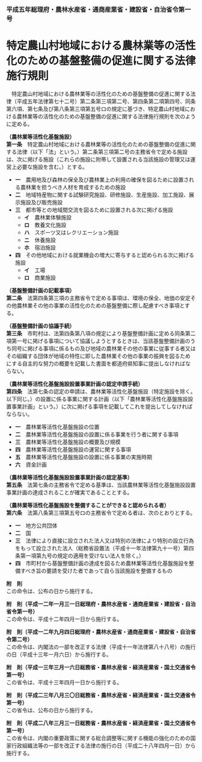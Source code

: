 ### 平成五年総理府・農林水産省・通商産業省・建設省・自治省令第一号  
# 特定農山村地域における農林業等の活性化のための基盤整備の促進に関する法律施行規則  
　特定農山村地域における農林業等の活性化のための基盤整備の促進に関する法律（平成五年法律第七十二号）第二条第三項第二号、第四条第二項第四号、同条第六項、第七条及び第八条第三項第五号ロの規定に基づき、特定農山村地域における農林業等の活性化のための基盤整備の促進に関する法律施行規則を次のように定める。  
  
**（農林業等活性化基盤施設）**  
**第一条**　特定農山村地域における農林業等の活性化のための基盤整備の促進に関する法律（以下「法」という。）第二条第三項第二号の主務省令で定める施設は、次に掲げる施設（これらの施設に附帯して設置される当該施設の管理又は運営上必要な施設を含む。）とする。  
* **一**　農用地及び森林の保全及び農林業上の利用の確保を図るために設置される農林業を担うべき人材を育成するための施設  
* **二**　地域特産物に関する試験研究施設、研修施設、生産施設、加工施設、展示施設及び販売施設  
* **三**　都市等との地域間交流を図るために設置される次に掲げる施設  
	* **イ**　農林業体験施設  
	* **ロ**　教養文化施設  
	* **ハ**　スポーツ又はレクリエーション施設  
	* **ニ**　休養施設  
	* **ホ**　宿泊施設  
* **四**　その他地域における就業機会の増大に寄与すると認められる次に掲げる施設  
	* **イ**　工場  
	* **ロ**　商業施設  
  
**（基盤整備計画の記載事項）**  
**第二条**　法第四条第三項の主務省令で定める事項は、環境の保全、地価の安定その他農林業その他の事業の活性化のための基盤整備に際し配慮すべき事項とする。  
  
**（基盤整備計画の協議手続）**  
**第三条**　市町村は、法第四条第八項の規定により基盤整備計画に定める同条第二項第一号に掲げる事項について協議しようとするときは、当該基盤整備計画のうち同号に掲げる事項に係るもの及び地域の農林業その他の事業に従事する者又はその組織する団体が地域の特性に即した農林業その他の事業の振興を図るためにする自主的な努力の概要を記載した書面を都道府県知事に提出しなければならない。  
  
**（農林業等活性化基盤施設設置事業計画の認定申請手続）**  
**第四条**　法第七条の認定の申請は、農林業等活性化基盤施設（特定施設を除く。以下同じ。）の設置に係る事業に関する計画（以下「農林業等活性化基盤施設設置事業計画」という。）に次に掲げる事項を記載してこれを提出してしなければならない。  
* **一**　農林業等活性化基盤施設の位置  
* **二**　農林業等活性化基盤施設の設置に係る事業を行う者に関する事項  
* **三**　農林業等活性化基盤施設の概要及び規模  
* **四**　農林業等活性化基盤施設の運営に関する事項  
* **五**　農林業等活性化基盤施設の設置に係る事業の実施時期  
* **六**　資金計画  
  
**（農林業等活性化基盤施設設置事業計画の認定基準）**  
**第五条**　法第七条の主務省令で定める基準は、当該農林業等活性化基盤施設設置事業計画の達成されることが確実であることとする。  
  
**（農林業等活性化基盤施設を整備することができると認められる者）**  
**第六条**　法第八条第三項第五号ロの主務省令で定める者は、次のとおりとする。  
* **一**　地方公共団体  
* **二**　国  
* **三**　法律により直接に設立された法人又は特別の法律により特別の設立行為をもって設立された法人（総務省設置法（平成十一年法律第九十一号）第四条第一項第九号の規定の適用を受けない法人を除く。）  
* **四**　市町村から基盤整備計画の達成を図るため農林業等活性化基盤施設を整備すべき旨の要請を受けた者であって自ら当該施設を整備するもの  
  
**附　則**  
この命令は、公布の日から施行する。  
  
**附　則（平成一二年一月三一日総理府・農林水産省・通商産業省・建設省・自治省令第一号）**  
この命令は、平成十二年四月一日から施行する。  
  
**附　則（平成一二年九月四日総理府・農林水産省・通商産業省・建設省・自治省令第二号）**  
この命令は、内閣法の一部を改正する法律（平成十一年法律第八十八号）の施行の日（平成十三年一月六日）から施行する。  
  
**附　則（平成一三年三月一六日総務省・農林水産省・経済産業省・国土交通省令第一号）**  
この省令は、平成十三年四月一日から施行する。  
  
**附　則（平成二三年八月三〇日総務省・農林水産省・経済産業省・国土交通省令第一号）**  
この省令は、公布の日から施行する。  
  
**附　則（平成二八年三月三一日総務省・農林水産省・経済産業省・国土交通省令第一号）**  
この省令は、内閣の重要政策に関する総合調整等に関する機能の強化のための国家行政組織法等の一部を改正する法律の施行の日（平成二十八年四月一日）から施行する。  
  
